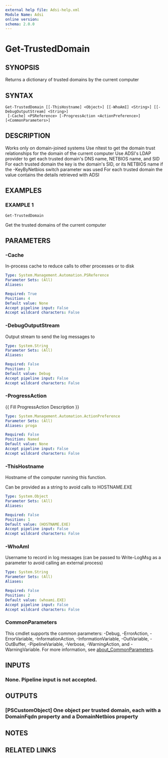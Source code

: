 ```yaml
---
external help file: Adsi-help.xml
Module Name: Adsi
online version:
schema: 2.0.0
---
```


# Get-TrustedDomain

## SYNOPSIS
Returns a dictionary of trusted domains by the current computer

## SYNTAX

```
Get-TrustedDomain [[-ThisHostname] <Object>] [[-WhoAmI] <String>] [[-DebugOutputStream] <String>]
 [-Cache] <PSReference> [-ProgressAction <ActionPreference>] [<CommonParameters>]
```

## DESCRIPTION
Works only on domain-joined systems
Use nltest to get the domain trust relationships for the domain of the current computer
Use ADSI's LDAP provider to get each trusted domain's DNS name, NETBIOS name, and SID
For each trusted domain the key is the domain's SID, or its NETBIOS name if the -KeyByNetbios switch parameter was used
For each trusted domain the value contains the details retrieved with ADSI

## EXAMPLES

### EXAMPLE 1
```
Get-TrustedDomain
```

Get the trusted domains of the current computer

## PARAMETERS

### -Cache
In-process cache to reduce calls to other processes or to disk

```yaml
Type: System.Management.Automation.PSReference
Parameter Sets: (All)
Aliases:

Required: True
Position: 4
Default value: None
Accept pipeline input: False
Accept wildcard characters: False
```

### -DebugOutputStream
Output stream to send the log messages to

```yaml
Type: System.String
Parameter Sets: (All)
Aliases:

Required: False
Position: 3
Default value: Debug
Accept pipeline input: False
Accept wildcard characters: False
```

### -ProgressAction
{{ Fill ProgressAction Description }}

```yaml
Type: System.Management.Automation.ActionPreference
Parameter Sets: (All)
Aliases: proga

Required: False
Position: Named
Default value: None
Accept pipeline input: False
Accept wildcard characters: False
```

### -ThisHostname
Hostname of the computer running this function.

Can be provided as a string to avoid calls to HOSTNAME.EXE

```yaml
Type: System.Object
Parameter Sets: (All)
Aliases:

Required: False
Position: 1
Default value: (HOSTNAME.EXE)
Accept pipeline input: False
Accept wildcard characters: False
```

### -WhoAmI
Username to record in log messages (can be passed to Write-LogMsg as a parameter to avoid calling an external process)

```yaml
Type: System.String
Parameter Sets: (All)
Aliases:

Required: False
Position: 2
Default value: (whoami.EXE)
Accept pipeline input: False
Accept wildcard characters: False
```

### CommonParameters
This cmdlet supports the common parameters: -Debug, -ErrorAction, -ErrorVariable, -InformationAction, -InformationVariable, -OutVariable, -OutBuffer, -PipelineVariable, -Verbose, -WarningAction, and -WarningVariable. For more information, see [about_CommonParameters](http://go.microsoft.com/fwlink/?LinkID=113216).

## INPUTS

### None. Pipeline input is not accepted.
## OUTPUTS

### [PSCustomObject] One object per trusted domain, each with a DomainFqdn property and a DomainNetbios property
## NOTES

## RELATED LINKS
